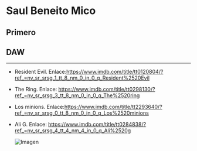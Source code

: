 # Saul Beneito Mico
## Primero
## DAW
---
+ Resident Evil. Enlace:https://www.imdb.com/title/tt0120804/?ref_=nv_sr_srsg_1_tt_8_nm_0_in_0_q_Resident%2520Evil
+ The Ring. Enlace: https://www.imdb.com/title/tt0298130/?ref_=nv_sr_srsg_3_tt_8_nm_0_in_0_q_The%2520ring
+ Los minions. Enlace:https://www.imdb.com/title/tt2293640/?ref_=nv_sr_srsg_0_tt_8_nm_0_in_0_q_Los%2520minions
+ Ali G. Enlace: https://www.imdb.com/title/tt0284838/?ref_=nv_sr_srsg_4_tt_4_nm_4_in_0_q_Ali%2520g

  ![Imagen](https://wallpapers.com/images/high/cute-minion-faces-vejheqrt9whypgzf.webp)
  

